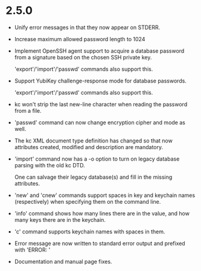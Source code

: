 # 2.5.0
* Unify error messages in that they now appear on STDERR.
* Increase maximum allowed password length to 1024
* Implement OpenSSH agent support to acquire a database password from a signature based on the chosen SSH private key.

  'export'/'import'/'passwd' commands also support this.
* Support YubiKey challenge-response mode for database passwords.

  'export'/'import'/'passwd' commands also support this.  
* kc won't strip the last new-line character when reading the password from a file.
* 'passwd' command can now change encryption cipher and mode as well.
* The kc XML document type definition has changed so that now attributes created, modified and description are mandatory.
* 'import' command now has a -o option to turn on legacy database parsing with the old kc DTD.

  One can salvage their legacy database(s) and fill in the missing attributes.
* 'new' and 'cnew' commands support spaces in key and keychain names (respectively) when specifying them on the command line.
* 'info' command shows how many lines there are in the value, and how many keys there are in the keychain.
* 'c' command supports keychain names with spaces in them.
* Error message are now written to standard error output and prefixed with 'ERROR: '
* Documentation and manual page fixes.
